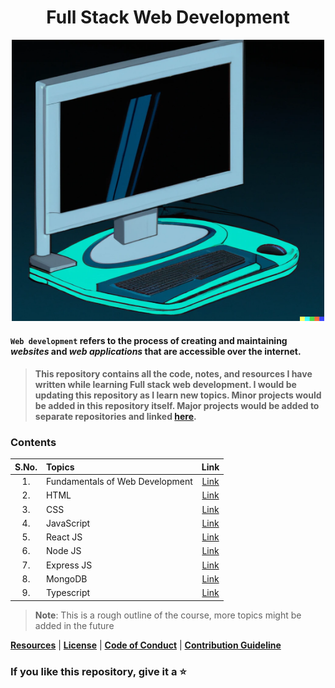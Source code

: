 <div align="center">

# Full Stack Web Development

<img src="./DALL_E_Generated.png" width="500" height="450" alt="DALL-E Generated Image of a old computer" />

</div>

#### `Web development` refers to the process of creating and maintaining *websites* and *web applications* that are accessible over the internet. 

> #### This repository contains all the code, notes, and resources I have written while learning Full stack web development. I would be updating this repository as I learn new topics. Minor projects would be added in this repository itself. Major projects would be added to separate repositories and linked [here](./Extras/Projects.md).

### Contents

| S.No. | Topics | Link |
| :---: | :--- | :---: |
| 1. | Fundamentals of Web Development | [Link](./0_Web%20Dev%20Fundamentals/) |
| 2. | HTML | [Link](./02_HTML/) |
| 3. | CSS | [Link](./03_CSS/) |
| 4. | JavaScript | [Link](./04_JS/) |
| 5. | React JS | [Link](./05_REACT/) |
| 6. | Node JS | [Link](./06_NODE_JS/) |
| 7. | Express JS | [Link](./07_EXPRESS_JS/) |
| 8. | MongoDB | [Link](./08_MONGO_DB/) |
| 9. | Typescript | [Link](./09_TS/) |

> **Note**: This is a rough outline of the course, more topics might be added in the future

**[Resources](./Extras/Resource.md)** | **[License](./Extras/LICENSE)** | **[Code of Conduct](./Extras/CODE_OF_CONDUCT.md)** | **[Contribution Guideline](./Extras/CONTRIBUTING.md)**
### If you like this repository, give it a ⭐️


